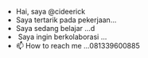 - Hai, saya @cideerick
- Saya tertarik pada pekerjaan...
- Saya sedang belajar ...d
- ️ Saya ingin berkolaborasi  ...
- 📫 How to reach me ...081339600885

<!---
cideerick/cideerick is a ✨ special ✨ repository because its `README.md` (this file) appears on your GitHub profile.
You can click the Preview link to take a look at your changes.
--->
